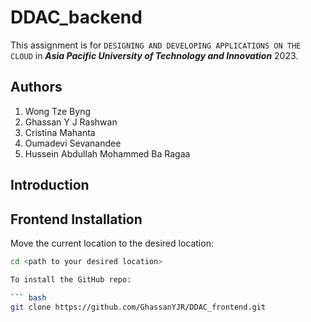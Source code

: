 # DDAC_backend

This assignment is for `DESIGNING AND DEVELOPING APPLICATIONS ON THE CLOUD` in ***Asia Pacific University of Technology and Innovation*** 2023. 

## Authors
1. Wong Tze Byng
2. Ghassan Y J Rashwan
3. Cristina Mahanta
4. Oumadevi Sevanandee
5. Hussein Abdullah Mohammed Ba Ragaa

## Introduction


## Frontend Installation

Move the current location to the desired location:

``` bash
cd <path to your desired location>

To install the GitHub repo:

``` bash
git clone https://github.com/GhassanYJR/DDAC_frontend.git
